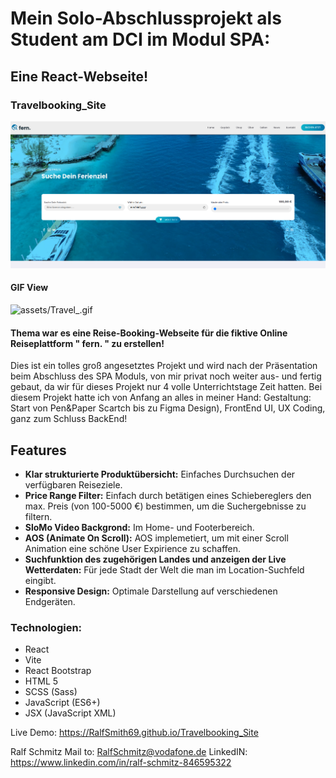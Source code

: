 # Mein Solo-Abschlussprojekt als Student am DCI im Modul SPA: 
## Eine React-Webseite!
### Travelbooking_Site

![assets/Screenshot from 2024-08-14 09-22-05.png](https://github.com/RalfSmith69/Travelbooking_Site/blob/main/Screenshot%20from%202024-08-14%2009-22-05.png)

#### GIF View
![assets/Travel_.gif](https://github.com/RalfSmith69/Travelbooking_Site/blob/main/Travel_.gif)

#### Thema war es eine Reise-Booking-Webseite für die fiktive Online Reiseplattform " fern. " zu erstellen!

Dies ist ein tolles groß angesetztes Projekt und wird nach der Präsentation beim Abschluss des SPA Moduls, von mir privat noch weiter aus- und fertig gebaut, da wir für dieses Projekt nur 4 volle Unterrichtstage Zeit hatten. Bei diesem Projekt hatte ich von Anfang an alles in meiner Hand: Gestaltung: Start von Pen&Paper Scartch bis zu Figma Design), FrontEnd UI, UX Coding, ganz zum Schluss BackEnd!
## Features

- **Klar strukturierte Produktübersicht:** Einfaches Durchsuchen der verfügbaren Reiseziele.
- **Price Range Filter:** Einfach durch betätigen eines Schiebereglers den max. Preis (von 100-5000 €) bestimmen, um die Suchergebnisse zu filtern.
- **SloMo Video Backgrond:** Im Home- und Footerbereich.
- **AOS (Animate On Scroll):** AOS implemetiert, um mit einer Scroll Animation eine schöne User Expirience zu schaffen.
- **Suchfunktion des zugehörigen Landes und anzeigen der Live Wetterdaten:** Für jede Stadt der Welt die man im Location-Suchfeld eingibt.
- **Responsive Design:** Optimale Darstellung auf verschiedenen Endgeräten.



### Technologien:

- React
- Vite
- React Bootstrap
- HTML 5
- SCSS (Sass)
- JavaScript (ES6+)
- JSX (JavaScript XML)



Live Demo: https://RalfSmith69.github.io/Travelbooking_Site

Ralf Schmitz
Mail to: RalfSchmitz@vodafone.de
LinkedIN: https://www.linkedin.com/in/ralf-schmitz-846595322
